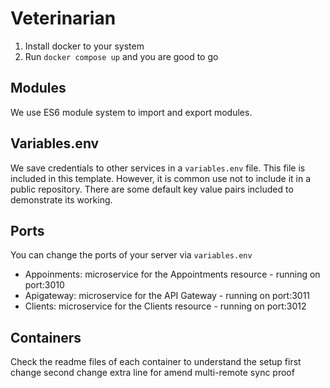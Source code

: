 # Veterinarian

1. Install docker to your system
2. Run `docker compose up` and you are good to go

## Modules

We use ES6 module system to import and export modules.

## Variables.env

We save credentials to other services in a `variables.env` file. This file is included in this template. However, it is common use not to include it in a public repository. There are some default key value pairs included to demonstrate its working.

## Ports

You can change the ports of your server via `variables.env`

- Appoinments: microservice for the Appointments resource - running on port:3010
- Apigateway: microservice for the API Gateway - running on port:3011
- Clients: microservice for the Clients resource - running on port:3012

## Containers

Check the readme files of each container to understand the setup
first change
second change
extra line for amend
multi-remote sync proof

